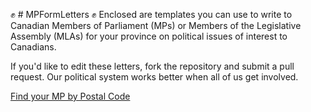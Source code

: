 :fist: # MPFormLetters :fist:
Enclosed are templates you can use to write to Canadian Members of Parliament (MPs) or Members of the Legislative Assembly (MLAs) for your province on political issues of interest to Canadians.

If you'd like to edit these letters, fork the repository and submit a pull request.  Our political system works better when all of us get involved.

[Find your MP by Postal Code](http://www.lop.parl.gc.ca/ParlInfo/Compilations/HouseOfCommons/MemberByPostalCode.aspx?Language=E&PostalCode=&Submit=Find)
